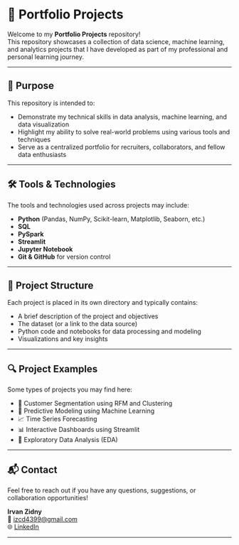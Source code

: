 # 📁 Portfolio Projects

Welcome to my **Portfolio Projects** repository!  
This repository showcases a collection of data science, machine learning, and analytics projects that I have developed as part of my professional and personal learning journey.

---

## 📌 Purpose

This repository is intended to:

- Demonstrate my technical skills in data analysis, machine learning, and data visualization  
- Highlight my ability to solve real-world problems using various tools and techniques  
- Serve as a centralized portfolio for recruiters, collaborators, and fellow data enthusiasts

---

## 🛠️ Tools & Technologies

The tools and technologies used across projects may include:

- **Python** (Pandas, NumPy, Scikit-learn, Matplotlib, Seaborn, etc.)  
- **SQL**  
- **PySpark**  
- **Streamlit**  
- **Jupyter Notebook**  
- **Git & GitHub** for version control  

---

## 📂 Project Structure

Each project is placed in its own directory and typically contains:

- A brief description of the project and objectives  
- The dataset (or a link to the data source)  
- Python code and notebooks for data processing and modeling  
- Visualizations and key insights

---

## 🔍 Project Examples

Some types of projects you may find here:

- 🧮 Customer Segmentation using RFM and Clustering  
- 🤖 Predictive Modeling using Machine Learning  
- 📈 Time Series Forecasting  
- 📊 Interactive Dashboards using Streamlit  
- 🧪 Exploratory Data Analysis (EDA)

---

## 📬 Contact

Feel free to reach out if you have any questions, suggestions, or collaboration opportunities!

**Irvan Zidny**  
📧 izcd4399@gmail.com  
🌐 [LinkedIn](https://www.linkedin.com/in/your-link/) <!-- Replace with your actual LinkedIn link -->

---
